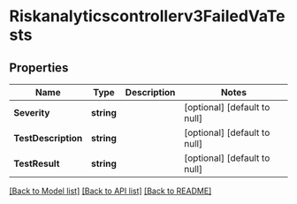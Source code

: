 # Riskanalyticscontrollerv3FailedVaTests

## Properties
Name | Type | Description | Notes
------------ | ------------- | ------------- | -------------
**Severity** | **string** |  | [optional] [default to null]
**TestDescription** | **string** |  | [optional] [default to null]
**TestResult** | **string** |  | [optional] [default to null]

[[Back to Model list]](../README.md#documentation-for-models) [[Back to API list]](../README.md#documentation-for-api-endpoints) [[Back to README]](../README.md)

